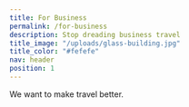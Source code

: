 ```yaml
---
title: For Business
permalink: /for-business
description: Stop dreading business travel
title_image: "/uploads/glass-building.jpg"
title_color: "#fefefe"
nav: header
position: 1
---
```


We want to make travel better.
